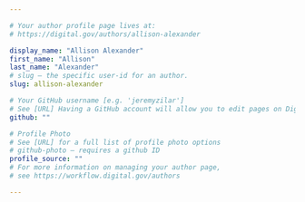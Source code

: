 ```yaml
---

# Your author profile page lives at:
# https://digital.gov/authors/allison-alexander

display_name: "Allison Alexander"
first_name: "Allison"
last_name: "Alexander"
# slug — the specific user-id for an author.
slug: allison-alexander

# Your GitHub username [e.g. 'jeremyzilar']
# See [URL] Having a GitHub account will allow you to edit pages on DigitalGov. The image used in your GitHub account can also be used to populate your digital.gov profile photo.
github: ""

# Profile Photo
# See [URL] for a full list of profile photo options
# github-photo — requires a github ID
profile_source: ""
# For more information on managing your author page,
# see https://workflow.digital.gov/authors

---
```

